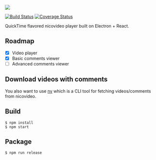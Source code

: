 ![](http://randompaper.co.s3.amazonaws.com/Nickel/logotype.png)

[![Build Status](https://travis-ci.org/uetchy/Nickel.svg?branch=master)](https://travis-ci.org/uetchy/Nickel) [![Coverage Status](https://coveralls.io/repos/github/uetchy/Nickel/badge.svg?branch=master)](https://coveralls.io/github/uetchy/Nickel?branch=master)

QuickTime flavored nicovideo player built on Electron + React.

## Roadmap

* [x] Video player
* [x] Basic comments viewer
* [ ] Advanced comments viewer

## Download videos with comments

You also want to use [nv](https://github.com/uetchy/nv) which is a CLI tool for fetching videos/comments from nicovideo.

## Build

```
$ npm install
$ npm start
```

## Package

```
$ npm run release
```
